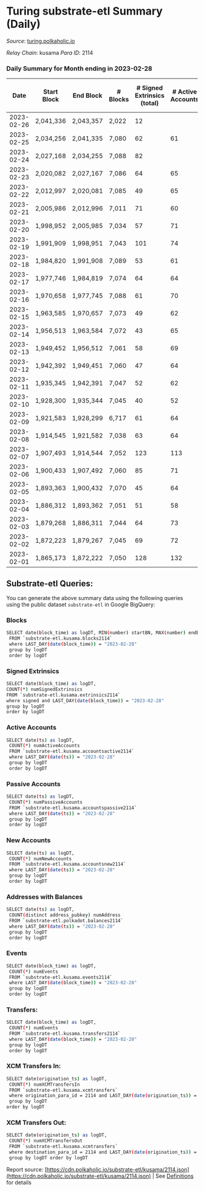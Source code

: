 # Turing substrate-etl Summary (Daily)

_Source_: [turing.polkaholic.io](https://turing.polkaholic.io)

*Relay Chain*: kusama
*Para ID*: 2114



### Daily Summary for Month ending in 2023-02-28


| Date | Start Block | End Block | # Blocks | # Signed Extrinsics (total) | # Active Accounts | # Passive | # New | # Addresses with Balances | # Events | # Transfers | # XCM Transfers In | # XCM Transfers Out | Issues | 
| ---- | ----------- | --------- | -------- | --------------------------- | ----------------- | --------- | ----- | ------------------------- | -------- | ----------- | ------------------ | ------------------- | ------ |
| 2023-02-26 | 2,041,336 | 2,043,357 | 2,022 | 12 |  |  |  |  | 31,746 |   |   |   |  |
| 2023-02-25 | 2,034,256 | 2,041,335 | 7,080 | 62 | 61 | 2 |  | 7,583 | 100,343 | 8  |   |   |  |
| 2023-02-24 | 2,027,168 | 2,034,255 | 7,088 | 82 |  |  |  | 7,583 | 93,254 | 5  |   |   |  |
| 2023-02-23 | 2,020,082 | 2,027,167 | 7,086 | 64 | 65 | 2 |  | 7,581 | 100,223 | 12  |   | 6  |  |
| 2023-02-22 | 2,012,997 | 2,020,081 | 7,085 | 49 | 65 | 2 | 1 | 7,581 | 100,079 | 7  |   | 3  |  |
| 2023-02-21 | 2,005,986 | 2,012,996 | 7,011 | 71 | 60 | 3 | 2 | 7,580 | 99,966 | 13  | 2  | 6  |  |
| 2023-02-20 | 1,998,952 | 2,005,985 | 7,034 | 57 | 71 | 4 |  | 7,579 | 95,966 | 10  | 1  | 4  |  |
| 2023-02-19 | 1,991,909 | 1,998,951 | 7,043 | 101 | 74 | 3 | 1 | 7,579 | 97,269 | 12  | 1  | 8  |  |
| 2023-02-18 | 1,984,820 | 1,991,908 | 7,089 | 53 | 61 | 3 | 2 | 7,578 | 100,344 | 8  | 5  | 3  |  |
| 2023-02-17 | 1,977,746 | 1,984,819 | 7,074 | 64 | 64 | 4 | 3 | 7,576 | 100,349 | 15  | 4  | 5  |  |
| 2023-02-16 | 1,970,658 | 1,977,745 | 7,088 | 61 | 70 | 5 | 3 | 7,574 | 100,484 | 12  | 3  | 6  |  |
| 2023-02-15 | 1,963,585 | 1,970,657 | 7,073 | 49 | 62 | 3 |  | 7,573 | 93,235 | 10  | 1  | 5  |  |
| 2023-02-14 | 1,956,513 | 1,963,584 | 7,072 | 43 | 65 | 3 | 1 | 7,573 | 100,233 | 6  | 1  | 4  |  |
| 2023-02-13 | 1,949,452 | 1,956,512 | 7,061 | 58 | 69 | 2 | 1 | 7,572 | 100,185 | 9  | 4  | 6  |  |
| 2023-02-12 | 1,942,392 | 1,949,451 | 7,060 | 47 | 64 | 2 | 3 | 7,573 | 100,133 | 12  | 6  | 6  |  |
| 2023-02-11 | 1,935,345 | 1,942,391 | 7,047 | 52 | 62 | 2 |  | 7,570 | 97,951 | 3  | 4  | 2  |  |
| 2023-02-10 | 1,928,300 | 1,935,344 | 7,045 | 40 | 52 | 2 |  | 7,570 | 95,115 | 7  |   | 3  |  |
| 2023-02-09 | 1,921,583 | 1,928,299 | 6,717 | 61 | 64 | 10 | 1 | 7,570 | 87,303 | 16  | 2  | 4  |  |
| 2023-02-08 | 1,914,545 | 1,921,582 | 7,038 | 63 | 64 | 3 | 3 | 7,570 | 100,293 | 16  | 3  | 9  |  |
| 2023-02-07 | 1,907,493 | 1,914,544 | 7,052 | 123 | 113 | 10 | 9 | 7,567 | 99,759 | 18  | 2  | 3  |  |
| 2023-02-06 | 1,900,433 | 1,907,492 | 7,060 | 85 | 71 | 7 | 7 | 7,558 | 98,862 | 15  | 2  | 5  |  |
| 2023-02-05 | 1,893,363 | 1,900,432 | 7,070 | 45 | 64 | 2 | 1 | 7,551 | 91,423 | 5  | 4  | 4  |  |
| 2023-02-04 | 1,886,312 | 1,893,362 | 7,051 | 51 | 58 | 2 | 2 | 7,550 | 98,468 | 15  | 4  | 7  |  |
| 2023-02-03 | 1,879,268 | 1,886,311 | 7,044 | 64 | 73 | 2 | 1 | 7,549 | 98,503 | 10  | 2  | 8  |  |
| 2023-02-02 | 1,872,223 | 1,879,267 | 7,045 | 69 | 72 | 4 | 3 | 7,549 | 98,467 | 9  | 3  | 4  |  |
| 2023-02-01 | 1,865,173 | 1,872,222 | 7,050 | 128 | 132 | 71 | 70 | 7,546 | 91,788 | 79  | 3  | 5  |  |

## Substrate-etl Queries:
You can generate the above summary data using the following queries using the public dataset `substrate-etl` in Google BigQuery:

### Blocks
```bash
SELECT date(block_time) as logDT, MIN(number) startBN, MAX(number) endBN, COUNT(*) numBlocks 
 FROM `substrate-etl.kusama.blocks2114`  
 where LAST_DAY(date(block_time)) = "2023-02-28" 
 group by logDT 
 order by logDT
```

### Signed Extrinsics
```bash
SELECT date(block_time) as logDT, 
COUNT(*) numSignedExtrinsics 
FROM `substrate-etl.kusama.extrinsics2114`  
where signed and LAST_DAY(date(block_time)) = "2023-02-28" 
group by logDT 
order by logDT
```

### Active Accounts
```bash
SELECT date(ts) as logDT, 
 COUNT(*) numActiveAccounts 
 FROM `substrate-etl.kusama.accountsactive2114` 
 where LAST_DAY(date(ts)) = "2023-02-28" 
 group by logDT 
 order by logDT
```

### Passive Accounts
```bash
SELECT date(ts) as logDT, 
 COUNT(*) numPassiveAccounts 
 FROM `substrate-etl.kusama.accountspassive2114` 
 where LAST_DAY(date(ts)) = "2023-02-28" 
 group by logDT 
 order by logDT
```

### New Accounts
```bash
SELECT date(ts) as logDT, 
 COUNT(*) numNewAccounts 
 FROM `substrate-etl.kusama.accountsnew2114` 
 where LAST_DAY(date(ts)) = "2023-02-28" 
 group by logDT
 order by logDT
```

### Addresses with Balances
```bash
SELECT date(ts) as logDT,
 COUNT(distinct address_pubkey) numAddress 
 FROM `substrate-etl.polkadot.balances2114` 
 where LAST_DAY(date(ts)) = "2023-02-28" 
 group by logDT 
 order by logDT
```

### Events
```bash
SELECT date(block_time) as logDT, 
 COUNT(*) numEvents 
 FROM `substrate-etl.kusama.events2114` 
 where LAST_DAY(date(block_time)) = "2023-02-28" 
 group by logDT 
 order by logDT
```

### Transfers:
```bash
SELECT date(block_time) as logDT, 
 COUNT(*) numEvents 
 FROM `substrate-etl.kusama.transfers2114` 
 where LAST_DAY(date(block_time)) = "2023-02-28" 
 group by logDT 
 order by logDT
```

### XCM Transfers In:
```bash
SELECT date(origination_ts) as logDT, 
 COUNT(*) numXCMTransfersIn 
 FROM `substrate-etl.kusama.xcmtransfers` 
 where origination_para_id = 2114 and LAST_DAY(date(origination_ts)) = "2023-02-28" 
 group by logDT 
order by logDT
```

### XCM Transfers Out:
```bash
SELECT date(origination_ts) as logDT, 
 COUNT(*) numXCMTransfersOut 
 FROM `substrate-etl.kusama.xcmtransfers` 
 where destination_para_id = 2114 and LAST_DAY(date(origination_ts)) = "2023-02-28" 
 group by logDT order by logDT
```


Report source: [https://cdn.polkaholic.io/substrate-etl/kusama/2114.json](https://cdn.polkaholic.io/substrate-etl/kusama/2114.json) | See [Definitions](/DEFINITIONS.md) for details
